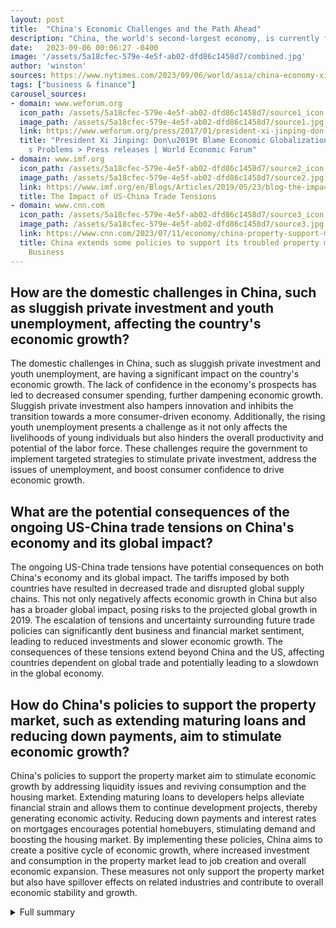 ```yaml
---
layout: post
title:  "China's Economic Challenges and the Path Ahead"
description: "China, the world's second-largest economy, is currently facing a series of economic challenges that have wide-ranging implications. These challenges, combined with global events and trade tensions, have created a complex economic landscape with significant repercussions."
date:   2023-09-06 00:06:27 -0400
image: '/assets/5a18cfec-579e-4e5f-ab02-dfd86c1458d7/combined.jpg'
author: 'winston'
sources: https://www.nytimes.com/2023/09/06/world/asia/china-economy-xi-jinping.html https://www.weforum.org/press/2017/01/president-xi-jinping-don-t-blame-economic-globalization-for-the-world-s-problems/ https://www.imf.org/en/Blogs/Articles/2019/05/23/blog-the-impact-of-us-china-trade-tensions https://www.cnn.com/2023/07/11/economy/china-property-support-measures-hnk-intl/index.html https://www.imf.org/en/Blogs/Articles/2019/05/23/blog-the-impact-of-us-china-trade-tensions https://www.nbcnews.com/news/world/china-suspends-data-youth-unemployment-rcna99929
tags: ["business & finance"]
carousel_sources:
- domain: www.weforum.org
  icon_path: /assets/5a18cfec-579e-4e5f-ab02-dfd86c1458d7/source1_icon.jpg
  image_path: /assets/5a18cfec-579e-4e5f-ab02-dfd86c1458d7/source1.jpg
  link: https://www.weforum.org/press/2017/01/president-xi-jinping-don-t-blame-economic-globalization-for-the-world-s-problems/
  title: "President Xi Jinping: Don\u2019t Blame Economic Globalization for the World\u2019\
    s Problems > Press releases | World Economic Forum"
- domain: www.imf.org
  icon_path: /assets/5a18cfec-579e-4e5f-ab02-dfd86c1458d7/source2_icon.jpg
  image_path: /assets/5a18cfec-579e-4e5f-ab02-dfd86c1458d7/source2.jpg
  link: https://www.imf.org/en/Blogs/Articles/2019/05/23/blog-the-impact-of-us-china-trade-tensions
  title: The Impact of US-China Trade Tensions
- domain: www.cnn.com
  icon_path: /assets/5a18cfec-579e-4e5f-ab02-dfd86c1458d7/source3_icon.jpg
  image_path: /assets/5a18cfec-579e-4e5f-ab02-dfd86c1458d7/source3.jpg
  link: https://www.cnn.com/2023/07/11/economy/china-property-support-measures-hnk-intl/index.html
  title: China extends some policies to support its troubled property market | CNN
    Business
---
```


## How are the domestic challenges in China, such as sluggish private investment and youth unemployment, affecting the country's economic growth?
The domestic challenges in China, such as sluggish private investment and youth unemployment, are having a significant impact on the country's economic growth. The lack of confidence in the economy's prospects has led to decreased consumer spending, further dampening economic growth. Sluggish private investment also hampers innovation and inhibits the transition towards a more consumer-driven economy. Additionally, the rising youth unemployment presents a challenge as it not only affects the livelihoods of young individuals but also hinders the overall productivity and potential of the labor force. These challenges require the government to implement targeted strategies to stimulate private investment, address the issues of unemployment, and boost consumer confidence to drive economic growth.

## What are the potential consequences of the ongoing US-China trade tensions on China's economy and its global impact?
The ongoing US-China trade tensions have potential consequences on both China's economy and its global impact. The tariffs imposed by both countries have resulted in decreased trade and disrupted global supply chains. This not only negatively affects economic growth in China but also has a broader global impact, posing risks to the projected global growth in 2019. The escalation of tensions and uncertainty surrounding future trade policies can significantly dent business and financial market sentiment, leading to reduced investments and slower economic growth. The consequences of these tensions extend beyond China and the US, affecting countries dependent on global trade and potentially leading to a slowdown in the global economy.

## How do China's policies to support the property market, such as extending maturing loans and reducing down payments, aim to stimulate economic growth?
China's policies to support the property market aim to stimulate economic growth by addressing liquidity issues and reviving consumption and the housing market. Extending maturing loans to developers helps alleviate financial strain and allows them to continue development projects, thereby generating economic activity. Reducing down payments and interest rates on mortgages encourages potential homebuyers, stimulating demand and boosting the housing market. By implementing these policies, China aims to create a positive cycle of economic growth, where increased investment and consumption in the property market lead to job creation and overall economic expansion. These measures not only support the property market but also have spillover effects on related industries and contribute to overall economic stability and growth.

<details>
  <summary>Full summary</summary>
One of the key issues China is grappling with is the need to shift its economy away from real estate and smokestack industries towards innovation and consumer spending. This strategic move, led by President Xi Jinping, aims to secure China's rise in the global arena. However, the transition has not been smooth, and several factors have contributed to the current economic situation.<br><br>Consumers in China are feeling gloomy, reflecting a lack of confidence in the economy's prospects. Private investment is also sluggish, further dampening economic growth. The situation is exacerbated by the near-collapse of a major property firm and the crippling debt faced by local governments. Additionally, youth unemployment has continued to rise, presenting a significant challenge for the government.<br><br>Amidst these domestic challenges, China is also dealing with the impact of global events, particularly the US-China trade tensions. The tariffs imposed by both countries have reduced trade and disrupted global supply chains. The bilateral trade deficit remains broadly unchanged, and the latest escalation in tensions could significantly dent business and financial market sentiment. The repercussions of these trade tensions extend beyond China and the US, posing risks to the projected global growth in 2019.<br><br>Chinese President Xi Jinping has been actively addressing these challenges on the global stage. In his speech at the 47th World Economic Forum Annual Meeting, he emphasized China's commitment to meeting its global responsibilities, including the implementation of the Paris Agreement on climate change. He also called for efforts to rebalance economic globalization, ensuring that its benefits are shared by all. President Xi's defense of globalization and his warnings against blaming it for the world's problems have resonated with leaders from around the world. The need for responsive and responsible leadership was underscored by leaders such as Klaus Schwab and Doris Leuthard.<br><br>To bolster its ailing property market and reignite economic growth, China has implemented policies to support the sector. These measures include extending maturing loans to developers, reducing down payments and interest rates on mortgages, and boosting funding channels. More supportive policies are expected in the future, as China aims to deal with liquidity issues and stimulate consumption and the housing market.<br><br>China's economic challenges and its response to them have significant implications for both the country and the world. As the second-largest economy, China's domestic issues and global impact cannot be ignored. The ongoing US-China trade tensions, President Xi's defense of globalization, and the measures to revive the property market all contribute to the intricate economic landscape. As the situation continues to evolve, it is crucial for policymakers and leaders to navigate these challenges with responsive and responsible leadership to ensure long-term stability and growth.<br><br>This article is a summary of key events and their contexts from various sources.
</details>
